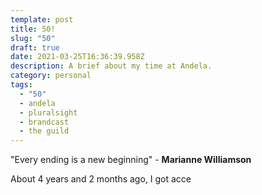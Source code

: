 ```yaml
---
template: post
title: 50!
slug: "50"
draft: true
date: 2021-03-25T16:36:39.958Z
description: A brief about my time at Andela.
category: personal
tags:
  - "50"
  - andela
  - pluralsight
  - brandcast
  - the guild
---
```

"Every ending is a new beginning" - **Marianne Williamson**

About 4 years and 2 months ago, I got acce
